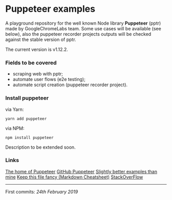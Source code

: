 # Puppeteer examples

A playground repository for the well known Node library **Puppeteer** (pptr) made by GoogleChromeLabs team. Some use cases will be available (see below), also the puppeteer recorder projects outputs will be checked against the stable version of pptr.

The current version is v1.12.2.

### Fields to be covered
- scraping web with pptr;
- automate user flows (e2e testing);
- automate script creation (puppeteer recorder project).

### Install puppeteer
via Yarn:
```
yarn add puppeteer
```
via NPM:
```
npm install puppeteer
```

Description to be extended soon.

### Links
[The home of Puppeteer](https://pptr.dev)
[GitHub Puppeteer](https://github.com/GoogleChrome/puppeteer)
[Slightly better examples than mine](https://github.com/GoogleChromeLabs/puppeteer-examples)
[Keep this file fancy (Markdown Cheatsheet)](https://help.github.com/en/articles/basic-writing-and-formatting-syntax)
[StackOverFlow](https://stackoverflow.com/questions/tagged/puppeteer)

---

First commits: *24th February 2019*
